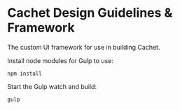 Cachet Design Guidelines & Framework
===

The custom UI framework for use in building Cachet.


Install node modules for Gulp to use:

```
npm install

```


Start the Gulp watch and build:

```
gulp

```
